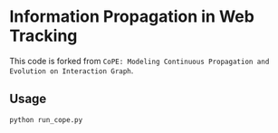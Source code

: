 # Information Propagation in Web Tracking
This code is forked from `CoPE: Modeling Continuous Propagation and Evolution on Interaction Graph`.

## Usage

```
python run_cope.py
```


